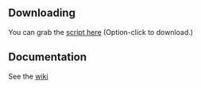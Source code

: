 ## Downloading

You can grab the [script here](https://github.com/pgib/virtualhost.sh/raw/master/virtualhost.sh) (Option-click to download.)

## Documentation

See the [wiki](https://github.com/pgib/virtualhost.sh/wiki/_pages)

